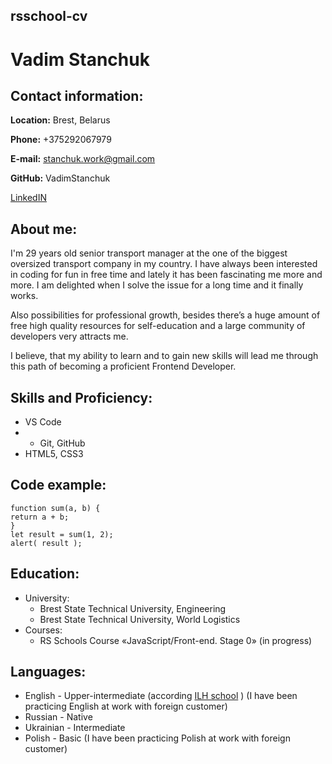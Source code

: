 ## rsschool-cv
# Vadim Stanchuk

## Contact information:

**Location:** Brest, Belarus

**Phone:** +375292067979

**E-mail:** stanchuk.work@gmail.com

**GitHub:** VadimStanchuk

[LinkedIN](https://www.linkedin.com/in/vadim-stanchuk-1b6630116/)

## About me:
I'm 29 years old senior transport manager at the one of the biggest oversized transport company in my country. I have always been interested in coding for fun in free time and lately it has been fascinating me more and more. I am delighted when I solve the issue for a long time and it finally works.

Also possibilities for professional growth,
besides there’s a huge amount of free high quality resources for self-education and a large community of developers very attracts me.

I believe, that my ability to learn and to gain new skills will lead me through this path of becoming a proficient Frontend Developer.

## Skills and Proficiency:
* VS Code
* * Git, GitHub
* HTML5, CSS3

## Code example:
``` 
function sum(a, b) {
return a + b;
}
let result = sum(1, 2);
alert( result );
```

## Education:
* University: 
    * Brest State Technical University, Engineering
    * Brest State Technical University, World Logistics 
* Courses:
    * RS Schools Course «JavaScript/Front-end. Stage 0» (in progress)

## Languages:
* English - Upper-intermediate (according [ILH school](https://www.ilh.by/) ) (I have been practicing English at work with foreign customer)
* Russian - Native
* Ukrainian - Intermediate
* Polish - Basic (I have been practicing Polish at work with foreign customer)
